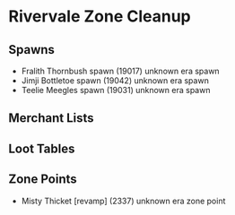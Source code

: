 # Rivervale Zone Cleanup

## Spawns

* Fralith Thornbush spawn (19017) unknown era spawn
* Jimji Bottletoe spawn (19042) unknown era spawn
* Teelie Meegles spawn (19031) unknown era spawn

## Merchant Lists

## Loot Tables

## Zone Points

* Misty Thicket [revamp] (2337) unknown era zone point
